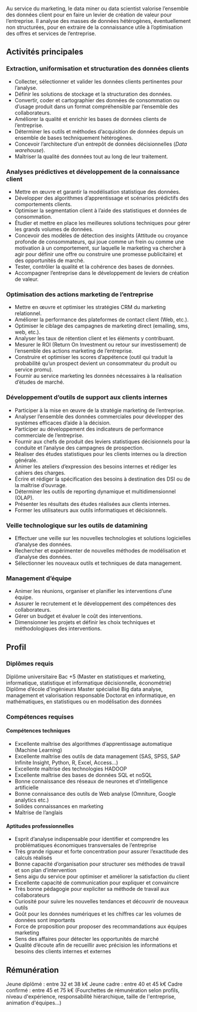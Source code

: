 Au service du marketing, le data miner ou data scientist valorise l’ensemble des données client pour en faire un levier de création de valeur pour l’entreprise. Il analyse des masses de données hétérogènes, éventuellement non structurées, pour en extraire de la connaissance utile à l’optimisation des offres et services de l’entreprise.

## Activités principales 

### Extraction, uniformisation et structuration des données clients

- Collecter, sélectionner et valider les données clients pertinentes pour l’analyse.
- Définir les solutions de stockage et la structuration des données.
- Convertir, coder et cartographier des données de consommation ou d’usage produit dans un format compréhensible par l’ensemble des collaborateurs.
- Améliorer la qualité et enrichir les bases de données clients de l’entreprise.
- Déterminer les outils et méthodes d’acquisition de données depuis un ensemble de bases techniquement hétérogènes.
- Concevoir l’architecture d’un entrepôt de données décisionnelles (*Data warehouse*).
- Maîtriser la qualité des données tout au long de leur traitement.

### Analyses prédictives et développement de la connaissance client

- Mettre en œuvre et garantir la modélisation statistique des données.
- Développer des algorithmes d’apprentissage et scénarios prédictifs des comportements clients.
- Optimiser la segmentation client à l’aide des statistiques et données de consommation.
- Étudier et mettre en place les meilleures solutions techniques pour gérer les grands volumes de données.
- Concevoir des modèles de détection des insights (Attitude ou croyance profonde de consommateurs, qui joue comme un frein ou comme une motivation à un comportement, sur laquelle le marketing va chercher à agir pour définir une offre ou construire une promesse publicitaire) et des opportunités de marché.
- Tester, contrôler la qualité et la cohérence des bases de données.
- Accompagner l’entreprise dans le développement de leviers de création de valeur.

### Optimisation des actions marketing de l’entreprise

- Mettre en œuvre et optimiser les stratégies CRM du marketing relationnel.
- Améliorer la performance des plateformes de contact client (Web, etc.).
- Optimiser le ciblage des campagnes de marketing direct (emailing, sms, web, etc.).
- Analyser les taux de rétention client et les éléments y contribuant.
- Mesurer le ROI (Return On Investment ou retour sur investissement) de l’ensemble des actions marketing de l’entreprise.
- Construire et optimiser les scores d’appétence (outil qui traduit la probabilité qu’un prospect devient un consommateur du produit ou service promu).
- Fournir au service marketing les données nécessaires à la réalisation d’études de marché.

### Développement d’outils de support aux clients internes

- Participer à la mise en œuvre de la stratégie marketing de l’entreprise.
- Analyser l’ensemble des données commerciales pour développer des systèmes efficaces d’aide à la décision.
- Participer au développement des indicateurs de performance commerciale de l’entreprise.
- Fournir aux chefs de produit des leviers statistiques décisionnels pour la conduite et l’analyse des campagnes de prospection.
- Réaliser des études statistiques pour les clients internes ou la direction générale.
- Animer les ateliers d’expression des besoins internes et rédiger les cahiers des charges.
- Écrire et rédiger la spécification des besoins à destination des DSI ou de la maîtrise d’ouvrage.
- Déterminer les outils de reporting dynamique et multidimensionnel (OLAP).
- Présenter les résultats des études réalisées aux clients internes.
- Former les utilisateurs aux outils informatiques et décisionnels.

### Veille technologique sur les outils de datamining

- Effectuer une veille sur les nouvelles technologies et solutions logicielles d’analyse des données.
- Rechercher et expérimenter de nouvelles méthodes de modélisation et d’analyse des données.
- Sélectionner les nouveaux outils et techniques de data management.

### Management d’équipe

- Animer les réunions, organiser et planifier les interventions d’une équipe.
- Assurer le recrutement et le développement des compétences des collaborateurs.
- Gérer un budget et évaluer le coût des interventions.
- Dimensionner les projets et définir les choix techniques et méthodologiques des interventions.

## Profil

### Diplômes requis 

Diplôme universitaire Bac +5 (Master en statistiques et marketing, informatique, statistique et informatique décisionnelle, économétrie)
Diplôme d’école d’ingénieurs
Master spécialisé Big data analyse, management et valorisation responsable
Doctorat en informatique, en mathématiques, en statistiques ou en modélisation des données

### Compétences requises

#### Compétences techniques

- Excellente maîtrise des algorithmes d’apprentissage automatique (Machine Learning)
- Excellente maîtrise des outils de data management (SAS, SPSS, SAP Infinite Insight, Python, R, Excel, Access...)
- Excellente maîtrise des technologies HADOOP
- Excellente maîtrise des bases de données SQL et noSQL
- Bonne connaissance des réseaux de neurones et d’intelligence artificielle
- Bonne connaissance des outils de Web analyse (Omniture, Google analytics etc.)
- Solides connaissances en marketing
- Maîtrise de l’anglais

#### Aptitudes professionnelles 

- Esprit d’analyse indispensable pour identifier et comprendre les problématiques économiques transversales de l’entreprise
- Très grande rigueur et forte concentration pour assurer l’exactitude des calculs réalisés
- Bonne capacité d’organisation pour structurer ses méthodes de travail et son plan d’intervention
- Sens aigu du service pour optimiser et améliorer la satisfaction du client
- Excellente capacité de communication pour expliquer et convaincre
- Très bonne pédagogie pour expliciter sa méthode de travail aux collaborateurs
- Curiosité pour suivre les nouvelles tendances et découvrir de nouveaux outils
- Goût pour les données numériques et les chiffres car les volumes de données sont importants
- Force de proposition pour proposer des recommandations aux équipes marketing
- Sens des affaires pour détecter les opportunités de marché
- Qualité d’écoute afin de recueillir avec précision les informations et besoins des clients internes et externes

## Rémunération

Jeune diplômé : entre 32 et 38 k€
Jeune cadre : entre 40 et 45 k€
Cadre confirmé : entre 45 et 75 k€
(Fourchettes de rémunération selon profils, niveau d'expérience, responsabilité hiérarchique, taille de l'entreprise, animation d'équipes...)
